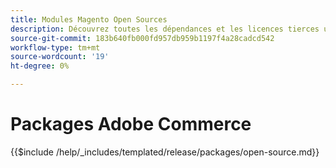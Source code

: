 ```yaml
---
title: Modules Magento Open Sources
description: Découvrez toutes les dépendances et les licences tierces utilisées en Magento Open Source.
source-git-commit: 183b640fb000fd957db959b1197f4a28cadcd542
workflow-type: tm+mt
source-wordcount: '19'
ht-degree: 0%

---
```



# Packages Adobe Commerce

{{$include /help/_includes/templated/release/packages/open-source.md}}
